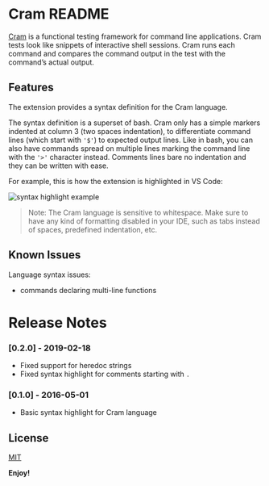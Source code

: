 # Cram README

[Cram](https://pypi.python.org/pypi/cram) is a functional testing framework for command line applications. Cram tests look like snippets of interactive shell sessions. Cram runs each command and compares the command output in the test with the command’s actual output.

## Features

The extension provides a syntax definition for the Cram language.

The syntax definition is a superset of bash. Cram only has a simple markers indented at column 3 (two spaces indentation), to differentiate command lines (which start with `'$'`) to expected output lines. Like in bash, you can also have commands spread on multiple lines marking the command line with the `'>'` character instead. Comments lines bare no indentation and they can be written with ease.

For example, this is how the extension is highlighted in VS Code:

![syntax highlight example](images/syntax01.png)

> Note: The Cram language is sensitive to whitespace. Make sure to have any kind of formatting disabled in your IDE, such as tabs instead of spaces, predefined indentation, etc.

## Known Issues

Language syntax issues:
- commands declaring multi-line functions

# Release Notes

### [0.2.0] - 2019-02-18

- Fixed support for heredoc strings
- Fixed syntax highlight for comments starting with `.`

### [0.1.0] - 2016-05-01

- Basic syntax highlight for Cram language

## License

[MIT](LICENSE)

**Enjoy!**
